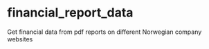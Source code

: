 # financial_report_data
Get financial data from pdf reports on different Norwegian company websites

